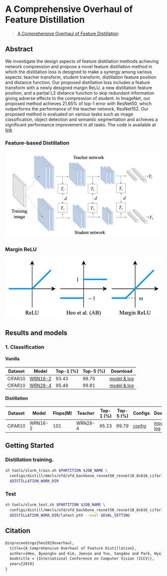 # A Comprehensive Overhaul of Feature Distillation

> [A Comprehensive Overhaul of Feature Distillation](https://sites.google.com/view/byeongho-heo/overhaul)

## Abstract

We investigate the design aspects of feature distillation methods achieving network compression and propose a novel feature distillation method in which the distillation loss is designed to make a synergy among various aspects: teacher transform, student transform, distillation feature position and distance function. Our proposed distillation loss includes a feature transform with a newly designed margin ReLU, a new distillation feature position, and a partial L2 distance function to skip redundant information giving adverse effects to the compression of student. In ImageNet, our proposed method achieves 21.65% of top-1 error with ResNet50, which outperforms the performance of the teacher network, ResNet152. Our proposed method is evaluated on various tasks such as image classification, object detection and semantic segmentation and achieves a significant performance improvement in all tasks. The code is available at [link](https://sites.google.com/view/byeongho-heo/overhaul)

### Feature-based Distillation

![structure](../../../../docs/en/imgs/model_zoo/overhaul/feature_base.png)

### Margin ReLU

![margin_relu](../../../../docs/en/imgs/model_zoo/overhaul/margin_relu.png)

## Results and models

### 1. Classification

#### Vanilla

| Dataset | Model                                                                    | Top-1 (%) | Top-5 (%) | Download          |
| ------- | ------------------------------------------------------------------------ | --------- | --------- | ----------------- |
| CIFAR10 | [WRN16-2](../../../vanilla/cifar10/wide-resnet/wrn16_2_b16x8_cifar10.py) | 93.43     | 99.75     | [model & log](<>) |
| CIFAR10 | [WRN28-4](../../../vanilla/cifar10/wide-resnet/wrn28_4_b16x8_cifar10.py) | 95.49     | 99.81     | [model & log](<>) |

#### Distillation

| Dataset | Model   | Flops(M) | Teacher | Top-1 (%) | Top-5 (%) | Configs                                                     | Download          |
| ------- | ------- | -------- | ------- | --------- | --------- | ----------------------------------------------------------- | ----------------- |
| CIFAR10 | WRN16-2 | 101      | WRN28-4 | 95.23     | 99.79     | [config](./ofd_backbone_resnet50_resnet18_8xb16_cifar10.py) | [model & log](<>) |

## Getting Started

### Distillation training.

```bash
sh tools/slurm_train.sh $PARTITION $JOB_NAME \
  configs/distill/mmcls/ofd/ofd_backbone_resnet50_resnet18_8xb16_cifar10.py \
  $DISTILLATION_WORK_DIR
```

### Test

```bash
sh tools/slurm_test.sh $PARTITION $JOB_NAME \
  configs/distill/mmcls/ofd/ofd_backbone_resnet50_resnet18_8xb16_cifar10.py \
  $DISTILLATION_WORK_DIR/latest.pth --eval $EVAL_SETTING
```

## Citation

```latex
@inproceedings{heo2019overhaul,
  title={A Comprehensive Overhaul of Feature Distillation},
  author={Heo, Byeongho and Kim, Jeesoo and Yun, Sangdoo and Park, Hyojin and Kwak, Nojun and Choi, Jin Young},
  booktitle = {International Conference on Computer Vision (ICCV)},
  year={2019}
}
```
